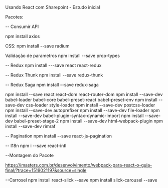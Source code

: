 
Usando React com Sharepoint - Estudo inicial 

Pacotes: 

-- Consumir API

npm install axios

CSS:
npm install --save radium

Validação de parametros
npm install --save prop-types

-- Redux
npm install ---save react react-redux

-- Redux Thunk
npm install --save redux-thunk

-- Redux Saga
npm install --save redux-saga

npm install --save react react-dom react-router-dom
npm install --save-dev babel-loader babel-core babel-preset-react babel-preset-env 
npm install --save-dev css-loader style-loader
npm install --save-dev postcss-loader
npm install --save-dev autoprefixer
npm install --save-dev file-loader
npm install --save-dev babel-plugin-syntax-dynamic-import
npm install --save-dev babel-preset-stage-2
npm install --save-dev html-webpack-plugin
npm install --save-dev rimraf

-- Pagination
npm install --save react-js-pagination

-- I18n
npm i --save react-intl

--Montagem do Pacote

https://imasters.com.br/desenvolvimento/webpack-para-react-o-guia-final/?trace=1519021197&source=single

--Carrosel
npm install react-slick --save
npm install slick-carousel --save
 